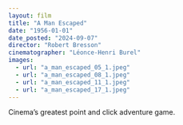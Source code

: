 ```yaml
---
layout: film
title: "A Man Escaped"
date: "1956-01-01"
date_posted: "2024-09-07"
director: "Robert Bresson"
cinematographer: "Léonce-Henri Burel"
images:
  - url: "a_man_escaped_05_1.jpeg"
  - url: "a_man_escaped_08_1.jpeg"
  - url: "a_man_escaped_11_1.jpeg"
  - url: "a_man_escaped_17_1.jpeg"
---
```


Cinema’s greatest point and click adventure game.